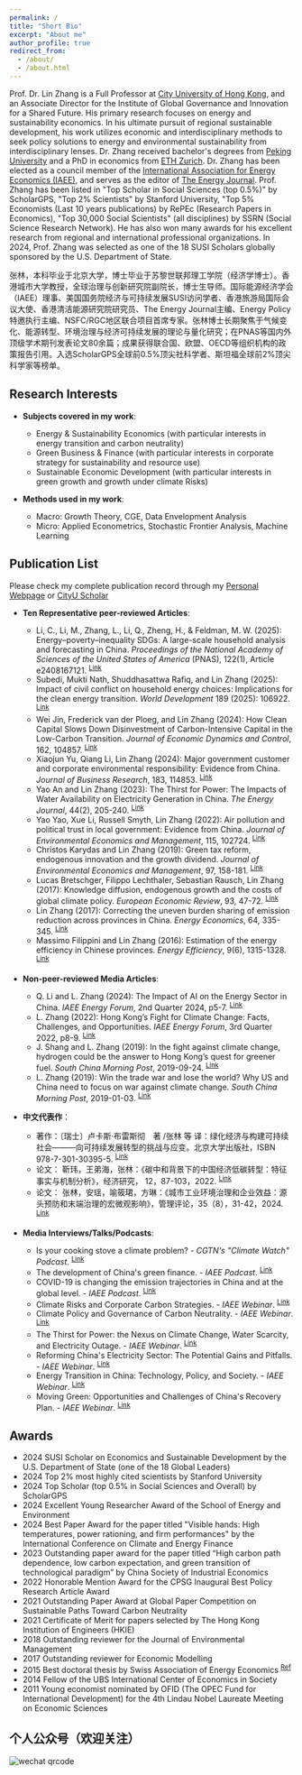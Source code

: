 ```yaml
---
permalink: /
title: "Short Bio"
excerpt: "About me"
author_profile: true
redirect_from: 
  - /about/
  - /about.html
---
```


Prof. Dr. Lin Zhang is a Full Professor at [City University of Hong Kong](https://scholars.cityu.edu.hk/en/persons/lin-zhang(82d36211-2260-4aa7-9419-aa6e663fdaf6).html), and an Associate Director for the Institute of Global Governance and Innovation for a Shared Future. His primary research focuses on energy and sustainability economics. In his ultimate pursuit of regional sustainable development, his work utilizes economic and interdisciplinary methods to seek policy solutions to energy and environmental sustainability from interdisciplinary lenses. Dr. Zhang received bachelor's degrees from [Peking University](https://english.pku.edu.cn/) and a PhD in economics from [ETH Zurich](https://ethz.ch/en.html). Dr. Zhang has been elected as a council member of the [International Association for Energy Economics (IAEE)](https://www.iaee.org/index.aspx), and serves as the editor of [The Energy Journal](https://journals.sagepub.com/home/enj). Prof. Zhang has been listed in "Top Scholar in Social Sciences (top 0.5%)" by ScholarGPS, "Top 2% Scientists" by Stanford University, "Top 5% Economists (Last 10 years publications) by RePEc (Research Papers in Economics), "Top 30,000 Social Scientists" (all disciplines) by SSRN (Social Science Research Network). He has also won many awards for his excellent research from regional and international professional organizations. In 2024, Prof. Zhang was selected as one of the 18 SUSI Scholars globally sponsored by the U.S. Department of State. 

张林，本科毕业于北京大学，博士毕业于苏黎世联邦理工学院（经济学博士）。香港城市大学教授，全球治理与创新研究院副院长，博士生导师。国际能源经济学会（IAEE）理事、美国国务院经济与可持续发展SUSI访问学者、香港旅游局国际会议大使、香港清洁能源研究院研究员、The Energy Journal主编、Energy Policy特邀执行主编、NSFC/RGC地区联合项目首席专家。张林博士长期聚焦于气候变化、能源转型、环境治理与经济可持续发展的理论与量化研究；在PNAS等国内外顶级学术期刊发表论文80余篇；成果获得联合国、欧盟、OECD等组织机构的政策报告引用。入选ScholarGPS全球前0.5%顶尖社科学者、斯坦福全球前2%顶尖科学家等榜单。

Research Interests
------
* **Subjects covered in my work**:
  * Energy & Sustainability Economics (with particular interests in energy transition and carbon neutrality)
  * Green Business & Finance (with particular interests in corporate strategy for sustainability and resource use)
  * Sustainable Economic Development (with particular interests in green growth and growth under climate Risks)

* **Methods used in my work**:
  * Macro: Growth Theory, CGE, Data Envelopment Analysis
  * Micro: Applied Econometrics, Stochastic Frontier Analysis, Machine Learning

Publication List
------
Please check my complete publication record through my [Personal Webpage](https://lzhanghk.wixsite.com/econ/myresearch) or [CityU Scholar](https://scholars.cityu.edu.hk/en/persons/lin-zhang(82d36211-2260-4aa7-9419-aa6e663fdaf6)/publications.html)

* **Ten Representative peer-reviewed Articles**:
  * Li, C., Li, M., Zhang, L., Li, Q., Zheng, H., & Feldman, M. W. (2025): Energy–poverty–inequality SDGs: A large-scale household analysis and forecasting in China. *Proceedings of the National Academy of Sciences of the United States of America* (PNAS), 122(1), Article e2408167121. <sup>[Link](https://doi.org/10.1073/pnas.2408167121)</sup>
  * Subedi, Mukti Nath, Shuddhasattwa Rafiq, and Lin Zhang (2025): Impact of civil conflict on household energy choices: Implications for the clean energy transition. *World Development* 189 (2025): 106922. <sup>[Link](https://doi.org/10.1016/j.worlddev.2025.106922)</sup>
  * Wei Jin, Frederick van der Ploeg, and Lin Zhang (2024): How Clean Capital Slows Down Disinvestment of Carbon-Intensive Capital in the Low-Carbon Transition. *Journal of Economic Dynamics and Control*, 162, 104857. <sup>[Link](https://doi.org/10.1016/j.jedc.2024.104857)</sup>
  * Xiaojun Yu, Qiang Li, Lin Zhang (2024): Major government customer and corporate environmental responsibility: Evidence from China. *Journal of Business Research*, 183, 114853. <sup>[Link](https://doi.org/10.1016/j.jbusres.2024.114853)</sup>
  * Yao An and Lin Zhang (2023): The Thirst for Power: The Impacts of Water Availability on Electricity Generation in China. *The Energy Journal*, 44(2), 205-240. <sup>[Link](https://doi.org/10.5547/01956574.44.2.yaan)</sup>
  * Yao Yao, Xue Li, Russell Smyth, Lin Zhang (2022): Air pollution and political trust in local government: Evidence from China. *Journal of Environmental Economics and Management*, 115, 102724. <sup>[Link](https://doi.org/10.1016/j.jeem.2022.102724)</sup>
  * Christos Karydas and Lin Zhang (2019): Green tax reform, endogenous innovation and the growth dividend. *Journal of Environmental Economics and Management*, 97, 158-181.  <sup>[Link](https://doi.org/10.1016/j.jeem.2017.09.005)</sup>
  * Lucas Bretschger, Filippo Lechthaler, Sebastian Rausch, Lin Zhang (2017): Knowledge diffusion, endogenous growth and the costs of global climate policy. *European Economic Review*, 93, 47-72. <sup>[Link](http://dx.doi.org/10.1016/j.euroecorev.2016.11.012)</sup>
  * Lin Zhang (2017): Correcting the uneven burden sharing of emission reduction across provinces in China. *Energy Economics*, 64, 335-345. <sup>[Link](https://doi.org/10.1016/j.eneco.2017.04.005)</sup>
  * Massimo Filippini and Lin Zhang (2016): Estimation of the energy efficiency in Chinese provinces. *Energy Efficiency*, 9(6), 1315-1328. <sup>[Link](http://link.springer.com/article/10.1007/s12053-016-9425-z)</sup>


* **Non-peer-reviewed Media Articles**:
  *  Q. Li and L. Zhang (2024): The Impact of AI on the Energy Sector in China. *IAEE Energy Forum*, 2nd Quarter 2024, p5-7. <sup>[Link](https://www.iaee.org/newsletter/issue/117)</sup>
  *  L. Zhang (2022): Hong Kong’s Fight for Climate Change: Facts, Challenges, and Opportunities. *IAEE Energy Forum*, 3rd Quarter 2022, p8-9. <sup>[Link](https://www.iaee.org/en/publications/newsletterdl.aspx?id=1027)</sup>
  *  J. Shang and L. Zhang (2019): In the fight against climate change, hydrogen could be the answer to Hong Kong’s quest for greener fuel. *South China Morning Post*, 2019-09-24. <sup>[Link](https://www.scmp.com/comment/letters/article/3029939/fight-against-climate-change-hydrogen-could-be-answer-hong-kongs)</sup>
  *  L. Zhang (2019): Win the trade war and lose the world? Why US and China need to focus on war against climate change. *South China Morning Post*, 2019-01-03. <sup>[Link](https://www.scmp.com/comment/letters/article/2180347/win-trade-war-and-lose-world-why-us-and-china-need-focus-war-against)</sup>
 
* **中文代表作**：
  * 著作：〔瑞士〕卢卡斯·布雷斯彻　著 /张林 等 译：绿化经济与构建可持续社会———向可持续发展转型的挑战与应变。北京大学出版社，ISBN 978-7-301-30395-5. <sup>[Link](https://www.pup.cn/bookDetail?name=%25E7%25BB%25BF%25E5%258C%2596%25E7%25BB%258F%25E6%25B5%258E%25E4%25B8%258E%25E6%259E%2584%25E5%25BB%25BA%25E5%258F%25AF%25E6%258C%2581%25E7%25BB%25AD%25E7%25A4%25BE%25E4%25BC%259A%25E2%2580%2594%25E2%2580%2594%25E5%2590%2591%25E5%258F%25AF%25E6%258C%2581%25E7%25BB%25AD%25E5%258F%2591%25E5%25B1%2595%25E8%25BD%25AC%25E5%259E%258B%25E7%259A%2584%25E6%258C%2591%25E6%2588%2598%25E4%25B8%258E%25E5%25BA%2594%25E5%258F%2598%25EF%25BC%2588%25E7%25AC%25AC2%25E7%2589%2588%25EF%25BC%2589&id=86696ce974234ef996fdebf14a15d06a&0.4406912476283802)</sup>
  * 论文： 靳玮，王弟海，张林：《碳中和背景下的中国经济低碳转型：特征事实与机制分析》，经济研究， 12，87-103，2022. <sup>[Link](http://www.erj.cn/cn/mlInfo.aspx?m=20220309094605133049&n=20230222141748827740&tip=1)</sup>
  * 论文： 张林，安瑶，喻筱珺，方琳：《城市工业环境治理和企业效益：源头预防和末端治理的宏微观影响》，管理评论，35（8），31-42，2024. <sup>[Link](http://123.57.61.11/jweb_glpl/CN/Y2023/V35/I8/31)</sup>

* **Media Interviews/Talks/Podcasts**:
  * Is your cooking stove a climate problem? - *CGTN‘s "Climate Watch" Podcast*. <sup>[Link](https://radio.cgtn.com/podcast/news/5/Is-your-cooking-stove-a-climate-problem/2715163)</sup>
  * The development of China's green finance. - *IAEE Podcast*. <sup>[Link](https://www.iaee.org/audio/zhang2/zhang2.mp3)</sup>
  * COVID-19 is changing the emission trajectories in China and at the global level. - *IAEE Podcast*. <sup>[Link](https://www.iaee.org/audio/zhang/LinZhang-podcast.mp3)</sup>
  * Climate Risks and Corporate Carbon Strategies. - *IAEE Webinar*. <sup>[Link](https://www.iaee.org/en/webinars/webinar_zhang6.aspx)</sup>
  * Climate Policy and Governance of Carbon Neutrality. - *IAEE Webinar*. <sup>[Link](https://www.iaee.org/en/webinars/webinar_zhang5.aspx)</sup>
  * The Thirst for Power: the Nexus on Climate Change, Water Scarcity, and Electricity Outage. - *IAEE Webinar*. <sup>[Link](https://www.iaee.org/en/webinars/webinar_zhang4.aspx)</sup>
  * Reforming China's Electricity Sector: The Potential Gains and Pitfalls. - *IAEE Webinar*. <sup>[Link](https://www.iaee.org/en/webinars/webinar_zhang3.aspx)</sup>
  * Energy Transition in China: Technology, Policy, and Society. - *IAEE Webinar*. <sup>[Link](https://www.iaee.org/en/webinars/webinar_zhang2.aspx)</sup>
  * Moving Green: Opportunities and Challenges of China's Recovery Plan. - *IAEE Webinar*. <sup>[Link](https://www.iaee.org/en/webinars/webinar_zhang.aspx)</sup> 

Awards
------
* 2024 SUSI Scholar on Economics and Sustainable Development by the U.S. Department of State (one of the 18 Global Leaders)
* 2024 Top 2% most highly cited scientists by Stanford University
* 2024 Top Scholar (top 0.5% in Social Sciences and Overall) by ScholarGPS
* 2024 Excellent Young Researcher Award of the School of Energy and Environment
* 2024 Best Paper Award for the paper titled "Visible hands: High temperatures, power rationing, and firm performances" by the International Conference on Climate and Energy Finance
* 2023 Outstanding paper award for the paper titled “High carbon path dependence, low carbon expectation, and green transition of technological paradigm” by China Society of Industrial Economics
* 2022 Honorable Mention Award for the CPSG Inaugural Best Policy Research Article Award
* 2021 Outstanding Paper Award at Global Paper Competition on Sustainable Paths Toward Carbon Neutrality
* 2021 Certificate of Merit for papers selected by The Hong Kong Institution of Engineers (HKIE)
* 2018 Outstanding reviewer for the Journal of Environmental Management
* 2017 Outstanding reviewer for Economic Modelling
* 2015 Best doctoral thesis by Swiss Association of Energy Economics <sup>[Ref](https://saee.ch/saee-student-awards/)</sup>
* 2014 Fellow of the UBS International Center of Economics in Society 
* 2011 Young economist nominated by OFID (The OPEC Fund for International Development) for the 4th Lindau Nobel Laureate Meeting on Economic Sciences

个人公众号（欢迎关注）
------
<img src="/main/images/qrcode.jpg" alt="wechat qrcode">
